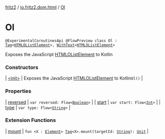 [fritz2](../../index.md) / [io.fritz2.dom.html](../index.md) / [Ol](./index.md)

# Ol

`@ExperimentalCoroutinesApi @FlowPreview class Ol : `[`Tag`](../../io.fritz2.dom/-tag/index.md)`<`[`HTMLOListElement`](https://kotlinlang.org/api/latest/jvm/stdlib/org.w3c.dom/-h-t-m-l-o-list-element/index.html)`>, `[`WithText`](../../io.fritz2.dom/-with-text/index.md)`<`[`HTMLOListElement`](https://kotlinlang.org/api/latest/jvm/stdlib/org.w3c.dom/-h-t-m-l-o-list-element/index.html)`>`

Exposes the JavaScript [HTMLOListElement](https://developer.mozilla.org/en/docs/Web/API/HTMLOListElement) to Kotlin

### Constructors

| [&lt;init&gt;](-init-.md) | Exposes the JavaScript [HTMLOListElement](https://developer.mozilla.org/en/docs/Web/API/HTMLOListElement) to Kotlin`Ol()` |

### Properties

| [reversed](reversed.md) | `var reversed: Flow<`[`Boolean`](https://kotlinlang.org/api/latest/jvm/stdlib/kotlin/-boolean/index.html)`>` |
| [start](start.md) | `var start: Flow<`[`Int`](https://kotlinlang.org/api/latest/jvm/stdlib/kotlin/-int/index.html)`>` |
| [type](type.md) | `var type: Flow<`[`String`](https://kotlinlang.org/api/latest/jvm/stdlib/kotlin/-string/index.html)`>` |

### Extension Functions

| [mount](../../io.fritz2.dom/mount.md) | `fun <X : `[`Element`](https://kotlinlang.org/api/latest/jvm/stdlib/org.w3c.dom/-element/index.html)`> `[`Tag`](../../io.fritz2.dom/-tag/index.md)`<X>.mount(targetId: `[`String`](https://kotlinlang.org/api/latest/jvm/stdlib/kotlin/-string/index.html)`): `[`Unit`](https://kotlinlang.org/api/latest/jvm/stdlib/kotlin/-unit/index.html) |

